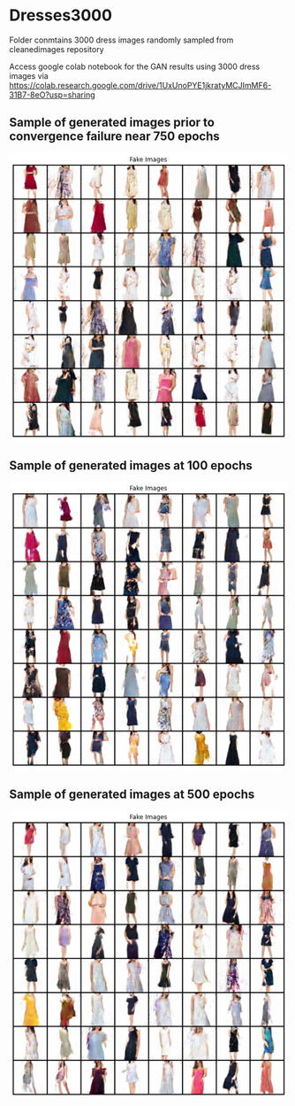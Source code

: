 # Dresses3000
Folder conmtains 3000 dress images randomly sampled from cleanedimages repository
 
Access google colab notebook for the GAN results using 3000 dress images  via https://colab.research.google.com/drive/1UxUnoPYE1jkratyMCJImMF6-31B7-8eO?usp=sharing

## Sample of generated images prior to convergence failure near 750 epochs
![Generated images from 3000 randomly sampled cleaned/processed images](https://github.com/mingxiuuuuu/Dresses3000/blob/master/dresses%20generated_3000%20randomly%20selected%20cleaned%20images.png)

## Sample of generated images at 100 epochs
![Generated images from 3000 randomly sampled cleaned/processed images](https://github.com/mingxiuuuuu/Dresses3000/blob/master/dresses%20generated3000_100%20epochs.png)

## Sample of generated images at 500 epochs
![Generated images from 3000 randomly sampled cleaned/processed images](https://github.com/mingxiuuuuu/Dresses3000/blob/master/dresses%20generated_500%20epochs.png)
